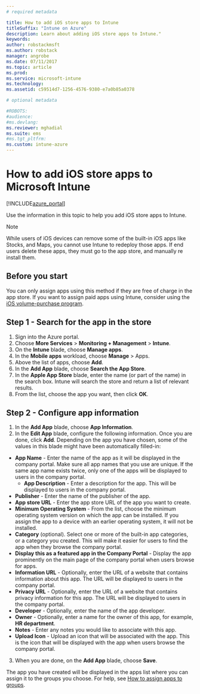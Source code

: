 ```yaml
---
# required metadata

title: How to add iOS store apps to Intune 
titleSuffix: "Intune on Azure"
description: Learn about adding iOS store apps to Intune."
keywords:
author: robstackmsft
ms.author: robstack
manager: angrobe
ms.date: 07/11/2017
ms.topic: article
ms.prod:
ms.service: microsoft-intune
ms.technology:
ms.assetid: c59514d7-1256-4576-9380-e7a0b85a0378

# optional metadata

#ROBOTS:
#audience:
#ms.devlang:
ms.reviewer: mghadial
ms.suite: ems
#ms.tgt_pltfrm:
ms.custom: intune-azure
---
```


# How to add iOS store apps to Microsoft Intune

[!INCLUDE[azure_portal](./includes/azure_portal.md)]


Use the information in this topic to help you add iOS store apps to Intune.

>[!NOTE]
>While users of iOS devices can remove some of the built-in iOS apps like Stocks, and Maps, you cannot use Intune to redeploy those apps. If end users delete these apps, they must go to the app store, and manually re install them.

## Before you start

You can only assign apps using this method if they are free of charge in the app store. If you want to assign paid apps using Intune, consider using the [iOS volume-purchase program](vpp-apps-ios.md).


## Step 1 - Search for the app in the store

1. Sign into the Azure portal.
2. Choose **More Services** > **Monitoring + Management** > **Intune**.
3. On the **Intune** blade, choose **Manage apps**.
4. In the **Mobile apps** workload, choose **Manage** > Apps.
5. Above the list of apps, choose **Add**.
6. In the **Add App** blade, choose **Search the App Store**.
7. In the **Apple App Store** blade, enter the name (or part of the name) in the search box. Intune will search the store and return a list of relevant results.
8. From the list, choose the app you want, then click **OK**.

## Step 2 - Configure app information

1. In the **Add App** blade, choose **App Information**.
2. In the **Edit App** blade, configure the following information. Once you are done, click **Add**. Depending on the app you have chosen, some of the values in this blade might have been automatically filled-in:
- **App Name** - Enter the name of the app as it will be displayed in the company portal. Make sure all app names that you use are unique. If the same app name exists twice, only one of the apps will be displayed to users in the company portal.
	- **App Description** - Enter a description for the app. This will be displayed to users in the company portal.
- **Publisher** - Enter the name of the publisher of the app.
- **App store URL** - Enter the app store URL of the app you want to create.
- **Minimum Operating System** - From the list, choose the minimum operating system version on which the app can be installed. If you assign the app to a device with an earlier operating system, it will not be installed.
- **Category** (optional). Select one or more of the built-in app categories, or a category you created. This will make it easier for users to find the app when they browse the company portal.
- **Display this as a featured app in the Company Portal** - Display the app prominently on the main page of the company portal when users browse for apps.
- **Information URL** - Optionally, enter the URL of a website that contains information about this app. The URL will be displayed to users in the company portal.
- **Privacy URL** - Optionally, enter the URL of a website that contains privacy information for this app. The URL will be displayed to users in the company portal.
- **Developer** - Optionally, enter the name of the app developer.
- **Owner** - Optionally, enter a name for the owner of this app, for example, **HR department**.
- **Notes** - Enter any notes you would like to associate with this app.
- **Upload Icon** - Upload an icon that will be associated with the app. This is the icon that will be displayed with the app when users browse the company portal.
3. When you are done, on the **Add App** blade, choose **Save**.

The app you have created will be displayed in the apps list where you can assign it to the groups you choose. For help, see [How to assign apps to groups](apps-deploy.md).
